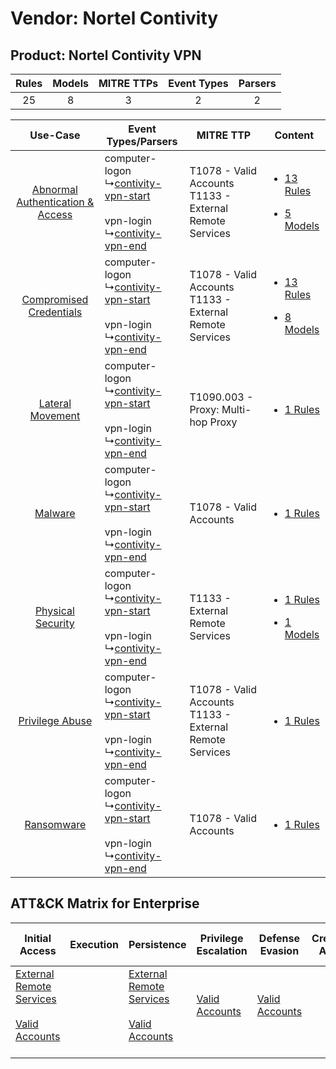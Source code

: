 Vendor: Nortel Contivity
========================
Product: Nortel Contivity VPN
-----------------------------
| Rules | Models | MITRE TTPs | Event Types | Parsers |
|:-----:|:------:|:----------:|:-----------:|:-------:|
|  25   |   8    |     3      |      2      |    2    |

|    Use-Case    | Event Types/Parsers    | MITRE TTP    | Content    |
|:----:| ---- | ---- | ---- |
| [Abnormal Authentication & Access](../../../UseCases/uc_abnormal_authentication_&_access.md) |  computer-logon<br> ↳[contivity-vpn-start](Ps/pC_contivityvpnstart.md)<br><br> vpn-login<br> ↳[contivity-vpn-end](Ps/pC_contivityvpnend.md)<br> | T1078 - Valid Accounts<br>T1133 - External Remote Services<br> | [<ul><li>13 Rules</li></ul><ul><li>5 Models</li></ul>](RM/r_m_nortel_contivity_nortel_contivity_vpn_Abnormal_Authentication_&_Access.md) |
|          [Compromised Credentials](../../../UseCases/uc_compromised_credentials.md)          |  computer-logon<br> ↳[contivity-vpn-start](Ps/pC_contivityvpnstart.md)<br><br> vpn-login<br> ↳[contivity-vpn-end](Ps/pC_contivityvpnend.md)<br> | T1078 - Valid Accounts<br>T1133 - External Remote Services<br> | [<ul><li>13 Rules</li></ul><ul><li>8 Models</li></ul>](RM/r_m_nortel_contivity_nortel_contivity_vpn_Compromised_Credentials.md)          |
|    [Lateral Movement](../../../UseCases/uc_lateral_movement.md)    |  computer-logon<br> ↳[contivity-vpn-start](Ps/pC_contivityvpnstart.md)<br><br> vpn-login<br> ↳[contivity-vpn-end](Ps/pC_contivityvpnend.md)<br> | T1090.003 - Proxy: Multi-hop Proxy<br>    | [<ul><li>1 Rules</li></ul>](RM/r_m_nortel_contivity_nortel_contivity_vpn_Lateral_Movement.md)    |
|    [Malware](../../../UseCases/uc_malware.md)    |  computer-logon<br> ↳[contivity-vpn-start](Ps/pC_contivityvpnstart.md)<br><br> vpn-login<br> ↳[contivity-vpn-end](Ps/pC_contivityvpnend.md)<br> | T1078 - Valid Accounts<br>    | [<ul><li>1 Rules</li></ul>](RM/r_m_nortel_contivity_nortel_contivity_vpn_Malware.md)    |
|    [Physical Security](../../../UseCases/uc_physical_security.md)    |  computer-logon<br> ↳[contivity-vpn-start](Ps/pC_contivityvpnstart.md)<br><br> vpn-login<br> ↳[contivity-vpn-end](Ps/pC_contivityvpnend.md)<br> | T1133 - External Remote Services<br>    | [<ul><li>1 Rules</li></ul><ul><li>1 Models</li></ul>](RM/r_m_nortel_contivity_nortel_contivity_vpn_Physical_Security.md)    |
|    [Privilege Abuse](../../../UseCases/uc_privilege_abuse.md)    |  computer-logon<br> ↳[contivity-vpn-start](Ps/pC_contivityvpnstart.md)<br><br> vpn-login<br> ↳[contivity-vpn-end](Ps/pC_contivityvpnend.md)<br> | T1078 - Valid Accounts<br>T1133 - External Remote Services<br> | [<ul><li>1 Rules</li></ul>](RM/r_m_nortel_contivity_nortel_contivity_vpn_Privilege_Abuse.md)    |
|    [Ransomware](../../../UseCases/uc_ransomware.md)    |  computer-logon<br> ↳[contivity-vpn-start](Ps/pC_contivityvpnstart.md)<br><br> vpn-login<br> ↳[contivity-vpn-end](Ps/pC_contivityvpnend.md)<br> | T1078 - Valid Accounts<br>    | [<ul><li>1 Rules</li></ul>](RM/r_m_nortel_contivity_nortel_contivity_vpn_Ransomware.md)    |

ATT&CK Matrix for Enterprise
----------------------------
| Initial Access                                                                                                                                   | Execution | Persistence                                                                                                                                      | Privilege Escalation                                                | Defense Evasion                                                     | Credential Access | Discovery | Lateral Movement | Collection | Command and Control                                                                                                                       | Exfiltration | Impact |
| ------------------------------------------------------------------------------------------------------------------------------------------------ | --------- | ------------------------------------------------------------------------------------------------------------------------------------------------ | ------------------------------------------------------------------- | ------------------------------------------------------------------- | ----------------- | --------- | ---------------- | ---------- | ----------------------------------------------------------------------------------------------------------------------------------------- | ------------ | ------ |
| [External Remote Services](https://attack.mitre.org/techniques/T1133)<br><br>[Valid Accounts](https://attack.mitre.org/techniques/T1078)<br><br> |           | [External Remote Services](https://attack.mitre.org/techniques/T1133)<br><br>[Valid Accounts](https://attack.mitre.org/techniques/T1078)<br><br> | [Valid Accounts](https://attack.mitre.org/techniques/T1078)<br><br> | [Valid Accounts](https://attack.mitre.org/techniques/T1078)<br><br> |                   |           |                  |            | [Proxy: Multi-hop Proxy](https://attack.mitre.org/techniques/T1090/003)<br><br>[Proxy](https://attack.mitre.org/techniques/T1090)<br><br> |              |        |